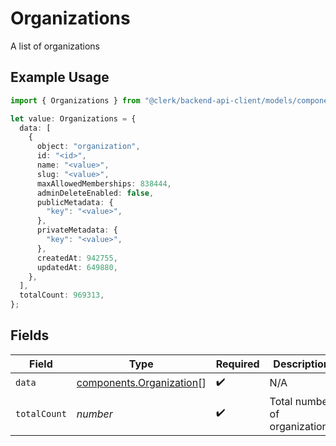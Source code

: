 # Organizations

A list of organizations

## Example Usage

```typescript
import { Organizations } from "@clerk/backend-api-client/models/components";

let value: Organizations = {
  data: [
    {
      object: "organization",
      id: "<id>",
      name: "<value>",
      slug: "<value>",
      maxAllowedMemberships: 838444,
      adminDeleteEnabled: false,
      publicMetadata: {
        "key": "<value>",
      },
      privateMetadata: {
        "key": "<value>",
      },
      createdAt: 942755,
      updatedAt: 649880,
    },
  ],
  totalCount: 969313,
};
```

## Fields

| Field                                                                | Type                                                                 | Required                                                             | Description                                                          |
| -------------------------------------------------------------------- | -------------------------------------------------------------------- | -------------------------------------------------------------------- | -------------------------------------------------------------------- |
| `data`                                                               | [components.Organization](../../models/components/organization.md)[] | :heavy_check_mark:                                                   | N/A                                                                  |
| `totalCount`                                                         | *number*                                                             | :heavy_check_mark:                                                   | Total number of organizations<br/>                                   |